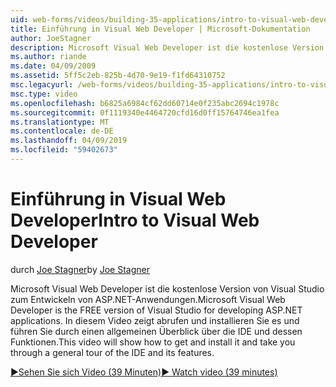 ```yaml
---
uid: web-forms/videos/building-35-applications/intro-to-visual-web-developer
title: Einführung in Visual Web Developer | Microsoft-Dokumentation
author: JoeStagner
description: Microsoft Visual Web Developer ist die kostenlose Version von Visual Studio zum Entwickeln von ASP.NET-Anwendungen. In diesem Video zeigt das Abrufen und installieren Sie es "und" t...
ms.author: riande
ms.date: 04/09/2009
ms.assetid: 5ff5c2eb-825b-4d70-9e19-f1fd64310752
msc.legacyurl: /web-forms/videos/building-35-applications/intro-to-visual-web-developer
msc.type: video
ms.openlocfilehash: b6825a6984cf62dd60714e0f235abc2694c1978c
ms.sourcegitcommit: 0f1119340e4464720cfd16d0ff15764746ea1fea
ms.translationtype: MT
ms.contentlocale: de-DE
ms.lasthandoff: 04/09/2019
ms.locfileid: "59402673"
---
```

# <a name="intro-to-visual-web-developer"></a><span data-ttu-id="46cb4-104">Einführung in Visual Web Developer</span><span class="sxs-lookup"><span data-stu-id="46cb4-104">Intro to Visual Web Developer</span></span>

<span data-ttu-id="46cb4-105">durch [Joe Stagner](https://github.com/JoeStagner)</span><span class="sxs-lookup"><span data-stu-id="46cb4-105">by [Joe Stagner](https://github.com/JoeStagner)</span></span>

<span data-ttu-id="46cb4-106">Microsoft Visual Web Developer ist die kostenlose Version von Visual Studio zum Entwickeln von ASP.NET-Anwendungen.</span><span class="sxs-lookup"><span data-stu-id="46cb4-106">Microsoft Visual Web Developer is the FREE version of Visual Studio for developing ASP.NET applications.</span></span> <span data-ttu-id="46cb4-107">In diesem Video zeigt abrufen und installieren Sie es und führen Sie durch einen allgemeinen Überblick über die IDE und dessen Funktionen.</span><span class="sxs-lookup"><span data-stu-id="46cb4-107">This video will show how to get and install it and take you through a general tour of the IDE and its features.</span></span>

[<span data-ttu-id="46cb4-108">&#9654;Sehen Sie sich Video (39 Minuten)</span><span class="sxs-lookup"><span data-stu-id="46cb4-108">&#9654; Watch video (39 minutes)</span></span>](https://channel9.msdn.com/Blogs/ASP-NET-Site-Videos/intro-to-visual-web-developer)
